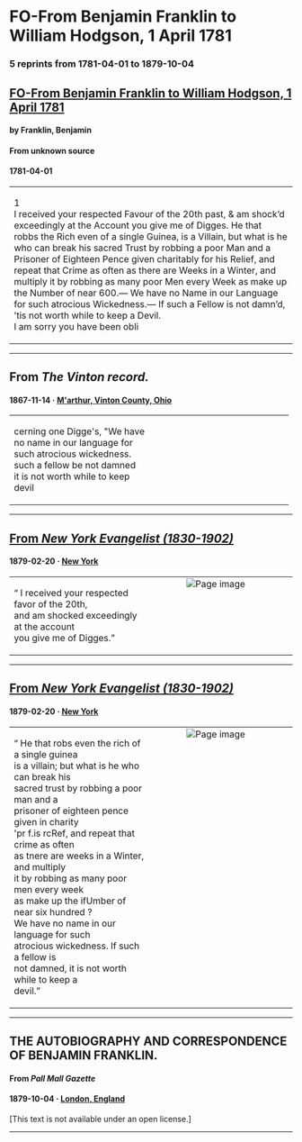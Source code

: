 
# FO-From Benjamin Franklin to William Hodgson, 1 April 1781

### 5 reprints from 1781-04-01 to 1879-10-04

## [FO-From Benjamin Franklin to William Hodgson, 1 April 1781](https://founders.archives.gov/documents/Franklin/01-34-02-0394)

#### by Franklin, Benjamin

#### From unknown source

#### 1781-04-01

<table style="width: 100%;"><tr><td style="width: 50%">

1  
I received your respected Favour of the 20th past, &amp; am shock’d exceedingly at the Account you give me of Digges. He that robbs the Rich even of a single Guinea, is a Villain, but what is he who can break his sacred Trust by robbing a poor Man and a Prisoner of Eighteen Pence given charitably for his Relief, and repeat that Crime as often as there are Weeks in a Winter, and multiply it by robbing as many poor Men every Week as make up the Number of near 600.— We have no Name in our Language for such atrocious Wickedness.— If such a Fellow is not damn’d, ’tis not worth while to keep a Devil.  
I am sorry you have been obli
</td></tr></table>

---

## From _The Vinton record._

#### 1867-11-14 &middot; [M'arthur, Vinton County, Ohio](http://dbpedia.org/resource/McArthur%2C_Ohio)

<table style="width: 100%;"><tr><td style="width: 50%">

  
cerning one Digge&#x27;s, &quot;We have  
no name in our language for  
such atrocious wickedness.  
such a fellow be not damned  
it is not worth while to keep  
devil
</td></tr></table>

---

## [From _New York Evangelist (1830-1902)_](https://archive.org/details/sim_evangelist-and-religious-review_1879-02-20_50_8/page/n0/mode/1up?view=theater)

#### 1879-02-20 &middot; [New York](http://dbpedia.org/resource/New_York_City)

<table style="width: 100%;"><tr><td style="width: 50%">

  
“ I received your respected favor of the 20th,  
and am shocked exceedingly at the account  
you give me of Digges.”
</td><td style="width: 50%; max-height: 75%; margin: auto; display: block;">
<img alt="Page image" src="https://iiif.archive.org/iiif/sim_evangelist-and-religious-review_1879-02-20_50_8&#0036;0/pct:51.117758,40.364100,13.145466,1.519017/600,/0/default.jpg"/>
</td>
</tr></table>

---

## [From _New York Evangelist (1830-1902)_](https://archive.org/details/sim_evangelist-and-religious-review_1879-02-20_50_8/page/n0/mode/1up?view=theater)

#### 1879-02-20 &middot; [New York](http://dbpedia.org/resource/New_York_City)

<table style="width: 100%;"><tr><td style="width: 50%">

  
“ He that robs even the rich of a single guinea  
is a villain; but what is he who can break his  
sacred trust by robbing a poor man and a  
prisoner of eighteen pence given in charity  
&#x27;pr f.is rcRef, and repeat that crime as often  
as tnere are weeks in a Winter, and multiply  
it by robbing as many poor men every week  
as make up the ifUmber of near six hundred ?  
We have no name in our language for such  
atrocious wickedness. If such a fellow is  
not damned, it is not worth while to keep a  
devil.”
</td><td style="width: 50%; max-height: 75%; margin: auto; display: block;">
<img alt="Page image" src="https://iiif.archive.org/iiif/sim_evangelist-and-religious-review_1879-02-20_50_8&#0036;0/pct:51.164987,48.620130,13.129723,6.377551/600,/0/default.jpg"/>
</td>
</tr></table>

---

## THE AUTOBIOGRAPHY AND CORRESPONDENCE OF BENJAMIN FRANKLIN.

#### From _Pall Mall Gazette_

#### 1879-10-04 &middot; [London, England](http://dbpedia.org/resource/London)

[This text is not available under an open license.]

---

